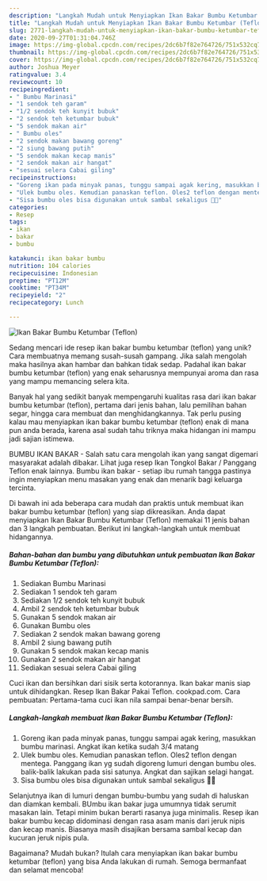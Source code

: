 ```yaml
---
description: "Langkah Mudah untuk Menyiapkan Ikan Bakar Bumbu Ketumbar (Teflon) Anti Gagal"
title: "Langkah Mudah untuk Menyiapkan Ikan Bakar Bumbu Ketumbar (Teflon) Anti Gagal"
slug: 2771-langkah-mudah-untuk-menyiapkan-ikan-bakar-bumbu-ketumbar-teflon-anti-gagal
date: 2020-09-27T01:31:04.746Z
image: https://img-global.cpcdn.com/recipes/2dc6b7f82e764726/751x532cq70/ikan-bakar-bumbu-ketumbar-teflon-foto-resep-utama.jpg
thumbnail: https://img-global.cpcdn.com/recipes/2dc6b7f82e764726/751x532cq70/ikan-bakar-bumbu-ketumbar-teflon-foto-resep-utama.jpg
cover: https://img-global.cpcdn.com/recipes/2dc6b7f82e764726/751x532cq70/ikan-bakar-bumbu-ketumbar-teflon-foto-resep-utama.jpg
author: Joshua Meyer
ratingvalue: 3.4
reviewcount: 10
recipeingredient:
- " Bumbu Marinasi"
- "1 sendok teh garam"
- "1/2 sendok teh kunyit bubuk"
- "2 sendok teh ketumbar bubuk"
- "5 sendok makan air"
- " Bumbu oles"
- "2 sendok makan bawang goreng"
- "2 siung bawang putih"
- "5 sendok makan kecap manis"
- "2 sendok makan air hangat"
- "sesuai selera Cabai giling"
recipeinstructions:
- "Goreng ikan pada minyak panas, tunggu sampai agak kering, masukkan bumbu marinasi. Angkat ikan ketika sudah 3/4 matang"
- "Ulek bumbu oles. Kemudian panaskan teflon. Oles2 teflon dengan mentega. Panggang ikan yg sudah digoreng lumuri dengan bumbu oles. balik-balik lakukan pada sisi satunya. Angkat dan sajikan selagi hangat."
- "Sisa bumbu oles bisa digunakan untuk sambal sekaligus 👌🏻"
categories:
- Resep
tags:
- ikan
- bakar
- bumbu

katakunci: ikan bakar bumbu 
nutrition: 104 calories
recipecuisine: Indonesian
preptime: "PT12M"
cooktime: "PT34M"
recipeyield: "2"
recipecategory: Lunch

---
```



![Ikan Bakar Bumbu Ketumbar (Teflon)](https://img-global.cpcdn.com/recipes/2dc6b7f82e764726/751x532cq70/ikan-bakar-bumbu-ketumbar-teflon-foto-resep-utama.jpg)

Sedang mencari ide resep ikan bakar bumbu ketumbar (teflon) yang unik? Cara membuatnya memang susah-susah gampang. Jika salah mengolah maka hasilnya akan hambar dan bahkan tidak sedap. Padahal ikan bakar bumbu ketumbar (teflon) yang enak seharusnya mempunyai aroma dan rasa yang mampu memancing selera kita.

Banyak hal yang sedikit banyak mempengaruhi kualitas rasa dari ikan bakar bumbu ketumbar (teflon), pertama dari jenis bahan, lalu pemilihan bahan segar, hingga cara membuat dan menghidangkannya. Tak perlu pusing kalau mau menyiapkan ikan bakar bumbu ketumbar (teflon) enak di mana pun anda berada, karena asal sudah tahu triknya maka hidangan ini mampu jadi sajian istimewa.

BUMBU IKAN BAKAR - Salah satu cara mengolah ikan yang sangat digemari masyarakat adalah dibakar. Lihat juga resep Ikan Tongkol Bakar / Panggang Teflon enak lainnya. Bumbu ikan bakar - setiap ibu rumah tangga pastinya ingin menyiapkan menu masakan yang enak dan menarik bagi keluarga tercinta.


Di bawah ini ada beberapa cara mudah dan praktis untuk membuat ikan bakar bumbu ketumbar (teflon) yang siap dikreasikan. Anda dapat menyiapkan Ikan Bakar Bumbu Ketumbar (Teflon) memakai 11 jenis bahan dan 3 langkah pembuatan. Berikut ini langkah-langkah untuk membuat hidangannya.

<!--inarticleads1-->

##### Bahan-bahan dan bumbu yang dibutuhkan untuk pembuatan Ikan Bakar Bumbu Ketumbar (Teflon):

1. Sediakan  Bumbu Marinasi
1. Sediakan 1 sendok teh garam
1. Sediakan 1/2 sendok teh kunyit bubuk
1. Ambil 2 sendok teh ketumbar bubuk
1. Gunakan 5 sendok makan air
1. Gunakan  Bumbu oles
1. Sediakan 2 sendok makan bawang goreng
1. Ambil 2 siung bawang putih
1. Gunakan 5 sendok makan kecap manis
1. Gunakan 2 sendok makan air hangat
1. Sediakan sesuai selera Cabai giling


Cuci ikan dan bersihkan dari sisik serta kotorannya. Ikan bakar manis siap untuk dihidangkan. Resep Ikan Bakar Pakai Teflon. cookpad.com. Cara pembuatan: Pertama-tama cuci ikan nila sampai benar-benar bersih. 

<!--inarticleads2-->

##### Langkah-langkah membuat Ikan Bakar Bumbu Ketumbar (Teflon):

1. Goreng ikan pada minyak panas, tunggu sampai agak kering, masukkan bumbu marinasi. Angkat ikan ketika sudah 3/4 matang
1. Ulek bumbu oles. Kemudian panaskan teflon. Oles2 teflon dengan mentega. Panggang ikan yg sudah digoreng lumuri dengan bumbu oles. balik-balik lakukan pada sisi satunya. Angkat dan sajikan selagi hangat.
1. Sisa bumbu oles bisa digunakan untuk sambal sekaligus 👌🏻


Selanjutnya ikan di lumuri dengan bumbu-bumbu yang sudah di haluskan dan diamkan kembali. BUmbu ikan bakar juga umumnya tidak serumit masakan lain. Tetapi minim bukan berarti rasanya juga minimalis. Resep ikan bakar bumbu kecap didominasi dengan rasa asam manis dari jeruk nipis dan kecap manis. Biasanya masih disajikan bersama sambal kecap dan kucuran jeruk nipis pula. 

Bagaimana? Mudah bukan? Itulah cara menyiapkan ikan bakar bumbu ketumbar (teflon) yang bisa Anda lakukan di rumah. Semoga bermanfaat dan selamat mencoba!
